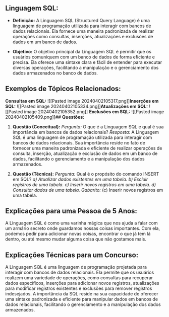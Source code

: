 ## **Linguagem SQL:**

- **Definição:** A Linguagem SQL (Structured Query Language) é uma linguagem de programação utilizada para interagir com bancos de dados relacionais. Ela fornece uma maneira padronizada de realizar operações como consultas, inserções, atualizações e exclusões de dados em um banco de dados.
    
- **Objetivo:** O objetivo principal da Linguagem SQL é permitir que os usuários comuniquem com um banco de dados de forma eficiente e precisa. Ela oferece uma sintaxe clara e fácil de entender para executar diversas operações, facilitando a manipulação e o gerenciamento dos dados armazenados no banco de dados.
    

## **Exemplos de Tópicos Relacionados:**

**Consultas em SQL:**
![[Pasted image 20240402105317.png]]**Inserções em SQL:**
![[Pasted image 20240402105334.png]]**Atualizações em SQL:**
![[Pasted image 20240402105352.png]]
**Exclusões em SQL:**
![[Pasted image 20240402105409.png]]## **Questões:**

1. **Questão (Conceitual):** _Pergunta:_ O que é a Linguagem SQL e qual é sua importância em bancos de dados relacionais? _Resposta:_ A Linguagem SQL é uma linguagem de programação utilizada para interagir com bancos de dados relacionais. Sua importância reside no fato de fornecer uma maneira padronizada e eficiente de realizar operações de consulta, inserção, atualização e exclusão de dados em um banco de dados, facilitando o gerenciamento e a manipulação dos dados armazenados.
    
2. **Questão (Técnica):** _Pergunta:_ Qual é o propósito do comando INSERT em SQL? _a) Atualizar dados existentes em uma tabela._ _b) Excluir registros de uma tabela._ _c) Inserir novos registros em uma tabela._ _d) Consultar dados de uma tabela._ _Gabarito:_ (c) Inserir novos registros em uma tabela.
    

## **Explicações para uma Pessoa de 5 Anos:**

A Linguagem SQL é como uma varinha mágica que nos ajuda a falar com um armário secreto onde guardamos nossas coisas importantes. Com ela, podemos pedir para adicionar novas coisas, encontrar o que já tem lá dentro, ou até mesmo mudar alguma coisa que não gostamos mais.

## **Explicações Técnicas para um Concurso:**

A Linguagem SQL é uma linguagem de programação projetada para interagir com bancos de dados relacionais. Ela permite que os usuários realizem uma variedade de operações, como consultas para recuperar dados específicos, inserções para adicionar novos registros, atualizações para modificar registros existentes e exclusões para remover registros indesejados. A importância da SQL reside na sua capacidade de oferecer uma sintaxe padronizada e eficiente para manipular dados em bancos de dados relacionais, facilitando o gerenciamento e a manipulação dos dados armazenados.